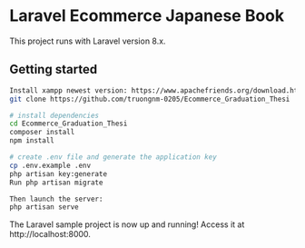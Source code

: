# Laravel Ecommerce Japanese Book

This project runs with Laravel version 8.x.

## Getting started
``` bash
Install xampp newest version: https://www.apachefriends.org/download.html
git clone https://github.com/truongnm-0205/Ecommerce_Graduation_Thesi
```
``` bash
# install dependencies
cd Ecommerce_Graduation_Thesi
composer install
npm install

# create .env file and generate the application key
cp .env.example .env
php artisan key:generate
Run php artisan migrate

Then launch the server:
php artisan serve
```

The Laravel sample project is now up and running! Access it at http://localhost:8000.

